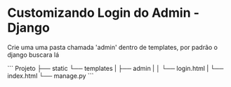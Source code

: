 # Customizando Login do Admin - Django


<p>Crie uma uma pasta chamada 'admin' dentro de templates, por padrão o django buscara lá </p>
```
Projeto
├── static
└── templates
|   ├── admin
|   │   └── login.html
|   └── index.html
└── manage.py
```

